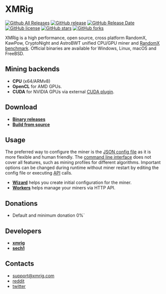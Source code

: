 # XMRig

[![Github All Releases](https://img.shields.io/github/downloads/xmrig/xmrig/total.svg)](https://github.com/Liberty-Pool/xmrig/releases)
[![GitHub release](https://img.shields.io/github/release/xmrig/xmrig/all.svg)](https://github.com/Liberty-Pool/xmrig/releases)
[![GitHub Release Date](https://img.shields.io/github/release-date/xmrig/xmrig.svg)](https://github.com/Liberty-Pool/xmrig/releases)
[![GitHub license](https://img.shields.io/github/license/xmrig/xmrig.svg)](https://github.com/Liberty-Pool/xmrig/blob/master/LICENSE)
[![GitHub stars](https://img.shields.io/github/stars/xmrig/xmrig.svg)](https://github.com/Liberty-Pool/xmrig/stargazers)
[![GitHub forks](https://img.shields.io/github/forks/xmrig/xmrig.svg)](https://github.com/Liberty-Pool/xmrig/network)

XMRig is a high performance, open source, cross platform RandomX, KawPow, CryptoNight and AstroBWT unified CPU/GPU miner and [RandomX benchmark](https://xmrig.com/benchmark). Official binaries are available for Windows, Linux, macOS and FreeBSD.

## Mining backends
- **CPU** (x64/ARMv8)
- **OpenCL** for AMD GPUs.
- **CUDA** for NVIDIA GPUs via external [CUDA plugin](https://github.com/MoneroOcean/xmrig-cuda).

## Download
* **[Binary releases](https://github.com/Liberty-Pool/xmrig/releases)**
* **[Build from source](https://xmrig.com/docs/miner/build)**

## Usage
The preferred way to configure the miner is the [JSON config file](https://xmrig.com/docs/miner/config) as it is more flexible and human friendly. The [command line interface](https://xmrig.com/docs/miner/command-line-options) does not cover all features, such as mining profiles for different algorithms. Important options can be changed during runtime without miner restart by editing the config file or executing [API](https://xmrig.com/docs/miner/api) calls.

* **[Wizard](https://xmrig.com/wizard)** helps you create initial configuration for the miner.
* **[Workers](http://workers.xmrig.info)** helps manage your miners via HTTP API.

## Donations
* Default and minimum donation 0%`

## Developers
* **[xmrig](https://github.com/xmrig)**
* **[sech1](https://github.com/SChernykh)**

## Contacts
* support@xmrig.com
* [reddit](https://www.reddit.com/user/XMRig/)
* [twitter](https://twitter.com/xmrig_dev)
